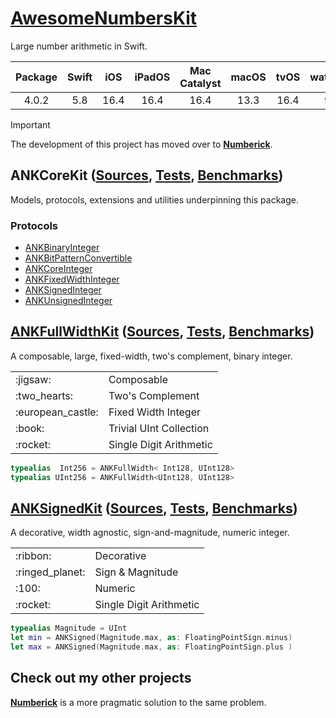 # [AwesomeNumbersKit][ANK/D]

Large number arithmetic in Swift.

| Package | Swift | iOS  | iPadOS | Mac Catalyst | macOS | tvOS | watchOS |
|:-------:|:-----:|:----:|:------:|:------------:|:-----:|:----:|:-------:|
| 4.0.2   | 5.8   | 16.4 | 16.4   | 16.4         | 13.3  | 16.4 | 9.4     |

> [!IMPORTANT]
> The development of this project has moved over to [**Numberick**](https://github.com/oscbyspro/Numberick).

## ANKCoreKit ([Sources][COR/S], [Tests][COR/T], [Benchmarks][COR/B])

Models, protocols, extensions and utilities underpinning this package.

### Protocols

- [ANKBinaryInteger](Sources/ANKCoreKit/ANKBinaryInteger.swift)
- [ANKBitPatternConvertible](Sources/ANKCoreKit/ANKBitPatternConvertible.swift)
- [ANKCoreInteger](Sources/ANKCoreKit/ANKCoreInteger.swift)
- [ANKFixedWidthInteger](Sources/ANKCoreKit/ANKFixedWidthInteger.swift)
- [ANKSignedInteger](Sources/ANKCoreKit/ANKBinaryInteger.swift)
- [ANKUnsignedInteger](Sources/ANKCoreKit/ANKBinaryInteger.swift)

## [ANKFullWidthKit][FUL/D] ([Sources][FUL/S], [Tests][FUL/T], [Benchmarks][FUL/B])

A composable, large, fixed-width, two's complement, binary integer.

<table>
<tr><td>:jigsaw:</td><td>Composable</td></tr>
<tr><td>:two_hearts:</td><td>Two's Complement</td></tr>
<tr><td>:european_castle:</td><td>Fixed Width Integer</td></tr>
<tr><td>:book:</td><td>Trivial UInt Collection</td></tr>
<tr><td>:rocket:</td><td>Single Digit Arithmetic</td></tr>
</table>

```swift
typealias  Int256 = ANKFullWidth< Int128, UInt128>
typealias UInt256 = ANKFullWidth<UInt128, UInt128>
```

## [ANKSignedKit][SIG/D] ([Sources][SIG/S], [Tests][SIG/T], [Benchmarks][SIG/B])

A decorative, width agnostic, sign-and-magnitude, numeric integer.

<table>
<tr><td>:ribbon:</td><td>Decorative</td></tr>
<tr><td>:ringed_planet:</td><td>Sign & Magnitude</td></tr>
<tr><td>:100:</td><td>Numeric</td></tr>
<tr><td>:rocket:</td><td>Single Digit Arithmetic</td></tr>
</table>

```swift
typealias Magnitude = UInt
let min = ANKSigned(Magnitude.max, as: FloatingPointSign.minus)
let max = ANKSigned(Magnitude.max, as: FloatingPointSign.plus )
```

## Check out my other projects

[**Numberick**][Oscar/Numberick] is a more pragmatic solution to the same problem.

<!-- Links -->

[Oscar/Numberick]: https://github.com/oscbyspro/Numberick

[ANK/D]: https://oscbyspro.github.io/AwesomeNumbersKit/documentation/awesomenumberskit
[FUL/D]: https://oscbyspro.github.io/AwesomeNumbersKit/documentation/awesomenumberskit/ankfullwidth
[SIG/D]: https://oscbyspro.github.io/AwesomeNumbersKit/documentation/awesomenumberskit/anksigned

[COR/S]: Sources/ANKCoreKit
[FUL/S]: Sources/ANKFullWidthKit
[SIG/S]: Sources/ANKSignedKit

[COR/T]: Tests/ANKCoreKitTests
[FUL/T]: Tests/ANKFullWidthKitTests
[SIG/T]: Tests/ANKSignedKitTests

[COR/B]: Tests/ANKCoreKitBenchmarks
[FUL/B]: Tests/ANKFullWidthKitBenchmarks
[SIG/B]: Tests/ANKSignedKitBenchmarks
